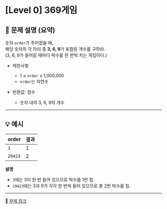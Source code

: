 # [Level 0] 369게임  

## 📝 문제 설명 (요약)  
숫자 `order`가 주어졌을 때,  
해당 숫자의 각 자리 중 **3, 6, 9**가 포함된 개수를 구하라.  
(3, 6, 9가 들어갈 때마다 박수를 한 번씩 치는 게임이다.)

- 제한사항  
  - 1 ≤ `order` ≤ 1,000,000  
  - `order`는 자연수  

- 반환값: 정수  
  - 숫자 내의 3, 6, 9의 개수  

---

## 💡 예시  
| order | 결과 |
|-------|-------|
| `3` | 1 |
| `29423` | 2 |

**설명**  
- `3`에는 3이 한 번 들어 있으므로 박수를 1번 침.  
- `29423`에는 3과 9가 각각 한 번씩 들어 있으므로 총 2번 박수를 침.  

---

🔗 [문제 링크](https://school.programmers.co.kr/learn/courses/30/lessons/120891)

